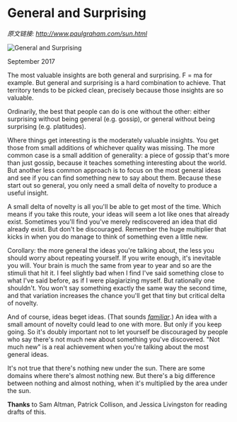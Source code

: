 # General and Surprising

_原文链接: <http://www.paulgraham.com/sun.html>_

![General and Surprising](https://s.turbifycdn.com/aah/paulgraham/general-and-surprising-4.gif)  
  
September 2017  
  
The most valuable insights are both general and surprising. F = ma for example. But general and surprising is a hard combination to achieve. That territory tends to be picked clean, precisely because those insights are so valuable.  
  
Ordinarily, the best that people can do is one without the other: either surprising without being general (e.g. gossip), or general without being surprising (e.g. platitudes).  
  
Where things get interesting is the moderately valuable insights. You get those from small additions of whichever quality was missing. The more common case is a small addition of generality: a piece of gossip that's more than just gossip, because it teaches something interesting about the world. But another less common approach is to focus on the most general ideas and see if you can find something new to say about them. Because these start out so general, you only need a small delta of novelty to produce a useful insight.  
  
A small delta of novelty is all you'll be able to get most of the time. Which means if you take this route, your ideas will seem a lot like ones that already exist. Sometimes you'll find you've merely rediscovered an idea that did already exist. But don't be discouraged. Remember the huge multiplier that kicks in when you do manage to think of something even a little new.  
  
Corollary: the more general the ideas you're talking about, the less you should worry about repeating yourself. If you write enough, it's inevitable you will. Your brain is much the same from year to year and so are the stimuli that hit it. I feel slightly bad when I find I've said something close to what I've said before, as if I were plagiarizing myself. But rationally one shouldn't. You won't say something exactly the same way the second time, and that variation increases the chance you'll get that tiny but critical delta of novelty.  
  
And of course, ideas beget ideas. (That sounds [_familiar_](ecw.html).) An idea with a small amount of novelty could lead to one with more. But only if you keep going. So it's doubly important not to let yourself be discouraged by people who say there's not much new about something you've discovered. "Not much new" is a real achievement when you're talking about the most general ideas.   
  
It's not true that there's nothing new under the sun. There are some domains where there's almost nothing new. But there's a big difference between nothing and almost nothing, when it's multiplied by the area under the sun.  
  
  
  
  
  
**Thanks** to Sam Altman, Patrick Collison, and Jessica Livingston for reading drafts of this.  
  

